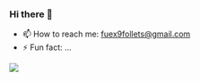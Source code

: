 ### Hi there 👋

<!-- **FuexFollets/FuexFollets** is a ✨ _special_ ✨ repository because its `README.md` (this file) appears on your GitHub profile. -->

- 📫 How to reach me: fuex9follets@gmail.com
- ⚡ Fun fact: ...

![](https://komarev.com/ghpvc/?username=Fuexfollets)
